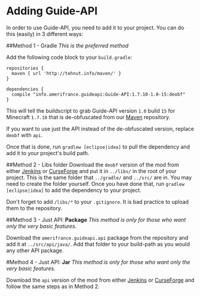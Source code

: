 Adding Guide-API
==========================

In order to use Guide-API, you need to add it to your project. You can do this (easily) in 3 different ways:

##Method 1 - Gradle
*This is the preferred method*

Add the following code block to your `build.gradle`:

```
repositories {
  maven { url 'http://tehnut.info/maven/' }
}

dependencies {
  compile "info.amerifrance.guideapi:Guide-API:1.7.10-1.0-15:deobf"
}
```

This will tell the buildscript to grab Guide-API version `1.0` build `15` for Minecraft `1.7.10` that is de-obfuscated from our [Maven](http://tehnut.info/maven/) repository.

If you want to use just the API instead of the de-obfuscated version, replace `deobf` with `api`.

Once that is done, run `gradlew [eclipse|idea]` to pull the dependency and add it to your project's build path. 

##Method 2 - Libs folder
Download the `deobf` version of the mod from either [Jenkins](http://tehnut.info/jenkins/job/Guide-API/) or [CurseForge](http://minecraft.curseforge.com/mc-mods/228832-guide-api) and put it in `../libs/` in the root of your project. This is the same folder that `../gradle/` and `../src/` are in. You may need to create the folder yourself. Once you have done that, run `gradlew [eclipse|idea]` to add the dependency to your project.

Don't forget to add `/libs/*` to your `.gitignore`. It is bad practice to upload them to the repository.

##Method 3 - Just API: **Package**
*This method is only for those who want only the very basic features.*

Download the `amerifrance.guideapi.api` package from the repository and add it at `../src/api/java/`. Add that folder to your build-path as you would any other API package.

#Method 4 - Just API: **Jar**
*This method is only for those who want only the very basic features.*

Download the `api` version of the mod from either [Jenkins](http://tehnut.info/jenkins/job/Guide-API/) or [CurseForge](http://minecraft.curseforge.com/mc-mods/228832-guide-api) and follow the same steps as in Method 2.